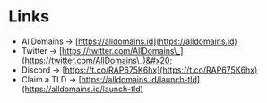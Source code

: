 # Links



* AllDomains -> [https://alldomains.id](https://alldomains.id)
* Twitter -> [https://twitter.com/AllDomains\_](https://twitter.com/AllDomains\_)&#x20;
* Discord -> [https://t.co/RAP675K6hx](https://t.co/RAP675K6hx)
* Claim a TLD -> [https://alldomains.id/launch-tld](https://alldomains.id/launch-tld)
